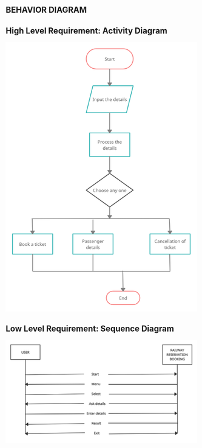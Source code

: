 ## BEHAVIOR DIAGRAM <BR/>


## High Level Requirement: Activity Diagram <BR/>
![](https://github.com/dhaya007/M1_Knowledge_Utility/blob/main/MiniProject_C/2_Architecture/Behavior%20Diagram/Activity%20Diagram.jpg)



## Low Level Requirement: Sequence Diagram <BR/>
![](https://github.com/dhaya007/M1_Knowledge_Utility/blob/main/MiniProject_C/2_Architecture/Behavior%20Diagram/Sequence%20Diagram.jpg)
